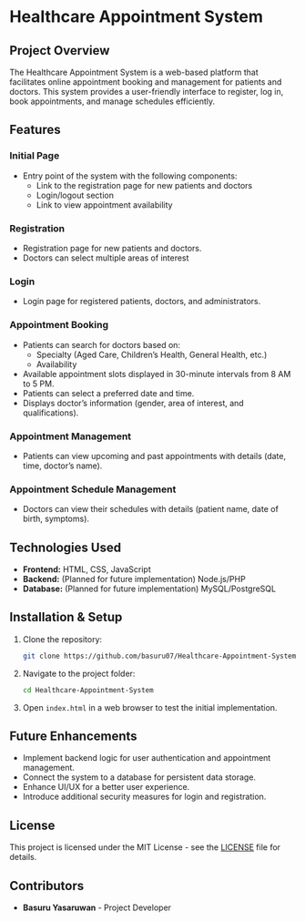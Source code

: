 # Healthcare Appointment System

## Project Overview
The Healthcare Appointment System is a web-based platform that facilitates online appointment booking and management for patients and doctors. This system provides a user-friendly interface to register, log in, book appointments, and manage schedules efficiently.

## Features

### Initial Page
- Entry point of the system with the following components:
  - Link to the registration page for new patients and doctors
  - Login/logout section
  - Link to view appointment availability

### Registration
- Registration page for new patients and doctors.
- Doctors can select multiple areas of interest 

### Login
- Login page for registered patients, doctors, and administrators.

### Appointment Booking
- Patients can search for doctors based on:
  - Specialty (Aged Care, Children’s Health, General Health, etc.)
  - Availability
- Available appointment slots displayed in 30-minute intervals from 8 AM to 5 PM.
- Patients can select a preferred date and time.
- Displays doctor’s information (gender, area of interest, and qualifications).

### Appointment Management
- Patients can view upcoming and past appointments with details (date, time, doctor’s name).

### Appointment Schedule Management
- Doctors can view their schedules with details (patient name, date of birth, symptoms).


## Technologies Used
- **Frontend:** HTML, CSS, JavaScript
- **Backend:** (Planned for future implementation) Node.js/PHP
- **Database:** (Planned for future implementation) MySQL/PostgreSQL

## Installation & Setup
1. Clone the repository:
   ```sh
   git clone https://github.com/basuru07/Healthcare-Appointment-System.git
   ```
2. Navigate to the project folder:
   ```sh
   cd Healthcare-Appointment-System
   ```
3. Open `index.html` in a web browser to test the initial implementation.

## Future Enhancements
- Implement backend logic for user authentication and appointment management.
- Connect the system to a database for persistent data storage.
- Enhance UI/UX for a better user experience.
- Introduce additional security measures for login and registration.

## License
This project is licensed under the MIT License - see the [LICENSE](LICENSE) file for details.

## Contributors
- **Basuru Yasaruwan** - Project Developer

